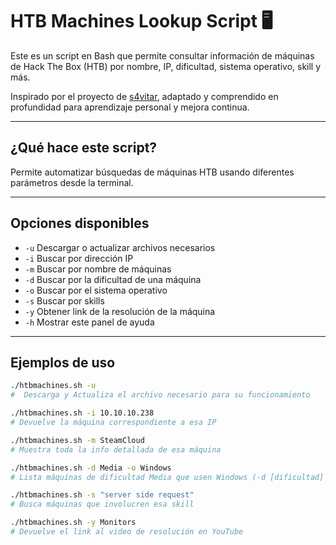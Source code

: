 # HTB Machines Lookup Script 🖥

Este es un script en Bash que permite consultar información de máquinas de Hack The Box (HTB) por nombre, IP, dificultad, sistema operativo, skill y más.

Inspirado por el proyecto de [s4vitar](https://github.com/s4vitar), adaptado y comprendido en profundidad para aprendizaje personal y mejora continua.

---

## ¿Qué hace este script?

Permite automatizar búsquedas de máquinas HTB usando diferentes parámetros desde la terminal.

---

## Opciones disponibles

- `-u` Descargar o actualizar archivos necesarios 
- `-i` Buscar por dirección IP 
- `-m` Buscar por nombre de máquinas 
- `-d` Buscar por la dificultad de una máquina 
- `-o` Buscar por el sistema operativo 
- `-s` Buscar por skills 
- `-y` Obtener link de la resolución de la máquina
- `-h` Mostrar este panel de ayuda


---

## Ejemplos de uso

```bash
./htbmachines.sh -u
#  Descarga y Actualiza el archivo necesario para su funcionamiento

./htbmachines.sh -i 10.10.10.238
# Devuelve la máquina correspondiente a esa IP

./htbmachines.sh -m SteamCloud
# Muestra toda la info detallada de esa máquina

./htbmachines.sh -d Media -o Windows
# Lista máquinas de dificultad Media que usen Windows (-d [dificultad] -o [sistema operativo]) 

./htbmachines.sh -s "server side request"
# Busca máquinas que involucren esa skill

./htbmachines.sh -y Monitors
# Devuelve el link al video de resolución en YouTube
